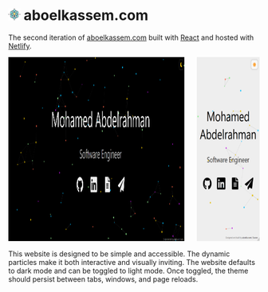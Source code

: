 # <img src="public/favicon.svg" alt="atom" height="24px"> aboelkassem<span></span>.com
The second iteration of [aboelkassem.com](https://www.aboelkassem.com) built with [React](https://reactjs.org/) and hosted with [Netlify](https://www.netlify.com/).

<img float="left" height="370px" width="70%" src="src/assets/desktop.png" alt="Website Preview" role="img" aria-label="Screenshot of the website"> <img align="right" width="25%" height="370px" src="src/assets/mobile.png" alt="Website Preview" role="img" aria-label="Screenshot of the website">

This website is designed to be simple and accessible. The dynamic particles make it both interactive and visually inviting. The website defaults to dark mode and can be toggled to light mode. Once toggled, the theme should persist between tabs, windows, and page reloads.

